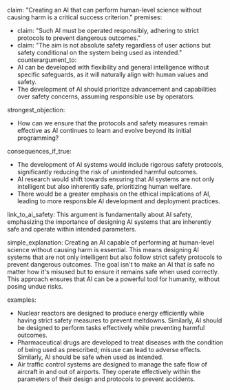 claim: "Creating an AI that can perform human-level science without causing harm is a critical success criterion."
premises:
  - claim: "Such AI must be operated responsibly, adhering to strict protocols to prevent dangerous outcomes."
  - claim: "The aim is not absolute safety regardless of user actions but safety conditional on the system being used as intended."
counterargument_to:
  - AI can be developed with flexibility and general intelligence without specific safeguards, as it will naturally align with human values and safety.
  - The development of AI should prioritize advancement and capabilities over safety concerns, assuming responsible use by operators.

strongest_objection:
  - How can we ensure that the protocols and safety measures remain effective as AI continues to learn and evolve beyond its initial programming?

consequences_if_true:
  - The development of AI systems would include rigorous safety protocols, significantly reducing the risk of unintended harmful outcomes.
  - AI research would shift towards ensuring that AI systems are not only intelligent but also inherently safe, prioritizing human welfare.
  - There would be a greater emphasis on the ethical implications of AI, leading to more responsible AI development and deployment practices.

link_to_ai_safety: This argument is fundamentally about AI safety, emphasizing the importance of designing AI systems that are inherently safe and operate within intended parameters.

simple_explanation: Creating an AI capable of performing at human-level science without causing harm is essential. This means designing AI systems that are not only intelligent but also follow strict safety protocols to prevent dangerous outcomes. The goal isn't to make an AI that is safe no matter how it's misused but to ensure it remains safe when used correctly. This approach ensures that AI can be a powerful tool for humanity, without posing undue risks.

examples:
  - Nuclear reactors are designed to produce energy efficiently while having strict safety measures to prevent meltdowns. Similarly, AI should be designed to perform tasks effectively while preventing harmful outcomes.
  - Pharmaceutical drugs are developed to treat diseases with the condition of being used as prescribed; misuse can lead to adverse effects. Similarly, AI should be safe when used as intended.
  - Air traffic control systems are designed to manage the safe flow of aircraft in and out of airports. They operate effectively within the parameters of their design and protocols to prevent accidents.
